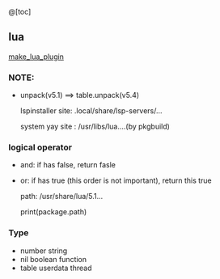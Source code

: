 @[toc]

## lua

[make_lua_plugin](https://www.2n.pl/blog/how-to-write-neovim-plugins-in-lua)

###  NOTE:
- unpack(v5.1)  ==> table.unpack(v5.4)

    lspinstaller site: .local/share/lsp-servers/...

    system yay site : /usr/libs/lua....(by pkgbuild)

### logical operator
- and: if has false, return fasle
- or: if has true (this order is not important), return this true

    path: /usr/share/lua/5.1...

    print(package.path)

### Type
- number string
- nil boolean function
- table userdata thread

